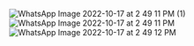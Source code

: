 ![WhatsApp Image 2022-10-17 at 2 49 11 PM (1)](https://user-images.githubusercontent.com/111416514/196140244-e8ebe892-448b-429c-a196-f7271dc73083.jpeg)
![WhatsApp Image 2022-10-17 at 2 49 11 PM](https://user-images.githubusercontent.com/111416514/196140253-118c4521-8de2-43e4-8772-b40f3605d16b.jpeg)
![WhatsApp Image 2022-10-17 at 2 49 12 PM](https://user-images.githubusercontent.com/111416514/196140258-25b88ac5-df9a-4b58-80cf-c6aa5b35b246.jpeg)

